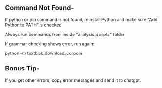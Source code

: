 ## Command Not Found-



If python or pip command is not found, reinstall Python and make sure “Add Python to PATH” is checked



Always run commands from inside "analysis\_scripts" folder



If grammar checking shows error, run again:

python -m textblob.download\_corpora



## Bonus Tip-



If you get other errors, copy error messages and send it to chatgpt.


